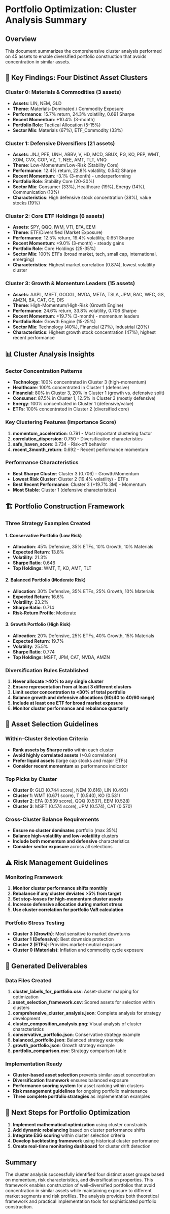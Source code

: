 # Portfolio Optimization: Cluster Analysis Summary

## Overview
This document summarizes the comprehensive cluster analysis performed on 45 assets to enable diversified portfolio construction that avoids concentration in similar assets.

## 🎯 Key Findings: Four Distinct Asset Clusters

### Cluster 0: Materials & Commodities (3 assets)
- **Assets**: LIN, NEM, GLD
- **Theme**: Materials-Dominated / Commodity Exposure
- **Performance**: 15.7% return, 24.3% volatility, 0.691 Sharpe
- **Recent Momentum**: +10.4% (3-month)
- **Portfolio Role**: Tactical Allocation (5-15%)
- **Sector Mix**: Materials (67%), ETF_Commodity (33%)

### Cluster 1: Defensive Diversifiers (21 assets)
- **Assets**: JNJ, PFE, UNH, ABBV, V, HD, MCD, SBUX, PG, KO, PEP, WMT, XOM, CVX, COP, VZ, T, NEE, AMT, TLT, VNQ
- **Theme**: Low-Momentum/Low-Risk (Stability Core)
- **Performance**: 12.4% return, 22.8% volatility, 0.542 Sharpe
- **Recent Momentum**: -3.1% (3-month) - underperforming
- **Portfolio Role**: Stability Core (20-30%)
- **Sector Mix**: Consumer (33%), Healthcare (19%), Energy (14%), Communication (10%)
- **Characteristics**: High defensive stock concentration (38%), value stocks (19%)

### Cluster 2: Core ETF Holdings (6 assets)
- **Assets**: SPY, QQQ, IWM, VTI, EFA, EEM
- **Theme**: ETF/Diversified (Market Exposure)
- **Performance**: 12.5% return, 19.4% volatility, 0.651 Sharpe
- **Recent Momentum**: +9.0% (3-month) - steady gains
- **Portfolio Role**: Core Holdings (25-35%)
- **Sector Mix**: 100% ETFs (broad market, tech, small cap, international, emerging)
- **Characteristics**: Highest market correlation (0.874), lowest volatility cluster

### Cluster 3: Growth & Momentum Leaders (15 assets)
- **Assets**: AAPL, MSFT, GOOGL, NVDA, META, TSLA, JPM, BAC, WFC, GS, AMZN, BA, CAT, GE, DIS
- **Theme**: High-Momentum/High-Risk (Growth Engine)
- **Performance**: 24.6% return, 33.8% volatility, 0.706 Sharpe
- **Recent Momentum**: +19.7% (3-month) - momentum leaders
- **Portfolio Role**: Growth Engine (15-25%)
- **Sector Mix**: Technology (40%), Financial (27%), Industrial (20%)
- **Characteristics**: Highest growth stock concentration (47%), highest recent performance

## 📊 Cluster Analysis Insights

### Sector Concentration Patterns
- **Technology**: 100% concentrated in Cluster 3 (high-momentum)
- **Healthcare**: 100% concentrated in Cluster 1 (defensive)
- **Financial**: 80% in Cluster 3, 20% in Cluster 1 (growth vs. defensive split)
- **Consumer**: 87.5% in Cluster 1, 12.5% in Cluster 3 (mostly defensive)
- **Energy**: 100% concentrated in Cluster 1 (defensive/value)
- **ETFs**: 100% concentrated in Cluster 2 (diversified core)

### Key Clustering Features (Importance Score)
1. **momentum_acceleration**: 0.791 - Most important clustering factor
2. **correlation_dispersion**: 0.750 - Diversification characteristics
3. **safe_haven_score**: 0.734 - Risk-off behavior
4. **recent_3month_return**: 0.692 - Recent performance momentum

### Performance Characteristics
- **Best Sharpe Cluster**: Cluster 3 (0.706) - Growth/Momentum
- **Lowest Risk Cluster**: Cluster 2 (19.4% volatility) - ETFs
- **Best Recent Performance**: Cluster 3 (+19.7% 3M) - Momentum
- **Most Stable**: Cluster 1 (defensive characteristics)

## 🏗️ Portfolio Construction Framework

### Three Strategy Examples Created

#### 1. Conservative Portfolio (Low Risk)
- **Allocation**: 45% Defensive, 35% ETFs, 10% Growth, 10% Materials
- **Expected Return**: 13.8%
- **Volatility**: 21.3%
- **Sharpe Ratio**: 0.646
- **Top Holdings**: WMT, T, KO, AMT, TLT

#### 2. Balanced Portfolio (Moderate Risk)
- **Allocation**: 30% Defensive, 35% ETFs, 25% Growth, 10% Materials
- **Expected Return**: 16.6%
- **Volatility**: 23.2%
- **Sharpe Ratio**: 0.714
- **Risk-Return Profile**: Moderate

#### 3. Growth Portfolio (High Risk)
- **Allocation**: 20% Defensive, 25% ETFs, 40% Growth, 15% Materials
- **Expected Return**: 19.7%
- **Volatility**: 25.5%
- **Sharpe Ratio**: 0.774
- **Top Holdings**: MSFT, JPM, CAT, NVDA, AMZN

### Diversification Rules Established
1. **Never allocate >40% to any single cluster**
2. **Ensure representation from at least 3 different clusters**
3. **Limit sector concentration to <30% of total portfolio**
4. **Balance growth and defensive allocations (60/40 to 40/60 range)**
5. **Include at least one ETF for broad market exposure**
6. **Monitor cluster performance and rebalance quarterly**

## 🎯 Asset Selection Guidelines

### Within-Cluster Selection Criteria
- **Rank assets by Sharpe ratio** within each cluster
- **Avoid highly correlated assets** (>0.8 correlation)
- **Prefer liquid assets** (large cap stocks and major ETFs)
- **Consider recent momentum** as performance indicator

### Top Picks by Cluster
- **Cluster 0**: GLD (0.744 score), NEM (0.616), LIN (0.493)
- **Cluster 1**: WMT (0.671 score), T (0.540), KO (0.531)
- **Cluster 2**: EFA (0.539 score), QQQ (0.537), EEM (0.528)
- **Cluster 3**: MSFT (0.574 score), JPM (0.574), CAT (0.570)

### Cross-Cluster Balance Requirements
- **Ensure no cluster dominates** portfolio (max 35%)
- **Balance high-volatility and low-volatility** clusters
- **Include both momentum and defensive** characteristics
- **Consider sector exposure** across all selections

## ⚠️ Risk Management Guidelines

### Monitoring Framework
1. **Monitor cluster performance shifts monthly**
2. **Rebalance if any cluster deviates >5% from target**
3. **Set stop-losses for high-momentum cluster assets**
4. **Increase defensive allocation during market stress**
5. **Use cluster correlation for portfolio VaR calculation**

### Portfolio Stress Testing
- **Cluster 3 (Growth)**: Most sensitive to market downturns
- **Cluster 1 (Defensive)**: Best downside protection
- **Cluster 2 (ETFs)**: Provides market-neutral exposure
- **Cluster 0 (Materials)**: Inflation and commodity cycle exposure

## 📁 Generated Deliverables

### Data Files Created
1. **cluster_labels_for_portfolio.csv**: Asset-cluster mapping for optimization
2. **asset_selection_framework.csv**: Scored assets for selection within clusters
3. **comprehensive_cluster_analysis.json**: Complete analysis for strategy development
4. **cluster_composition_analysis.png**: Visual analysis of cluster characteristics
5. **conservative_portfolio.json**: Conservative strategy example
6. **balanced_portfolio.json**: Balanced strategy example
7. **growth_portfolio.json**: Growth strategy example
8. **portfolio_comparison.csv**: Strategy comparison table

### Implementation Ready
- **Cluster-based asset selection** prevents similar asset concentration
- **Diversification framework** ensures balanced exposure
- **Performance scoring system** for asset ranking within clusters
- **Risk management guidelines** for ongoing portfolio maintenance
- **Three complete portfolio strategies** as implementation examples

## 🚀 Next Steps for Portfolio Optimization

1. **Implement mathematical optimization** using cluster constraints
2. **Add dynamic rebalancing** based on cluster performance shifts
3. **Integrate ESG scoring** within cluster selection criteria
4. **Develop backtesting framework** using historical cluster performance
5. **Create real-time monitoring dashboard** for cluster drift detection

## Summary
The cluster analysis successfully identified four distinct asset groups based on momentum, risk characteristics, and diversification properties. This framework enables construction of well-diversified portfolios that avoid concentration in similar assets while maintaining exposure to different market segments and risk profiles. The analysis provides both theoretical framework and practical implementation tools for sophisticated portfolio construction. 